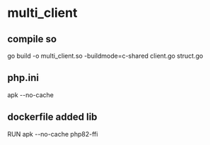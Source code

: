 # multi_client
## compile so
go build -o multi_client.so -buildmode=c-shared client.go struct.go

## php.ini
apk --no-cache

## dockerfile added lib
RUN apk --no-cache php82-ffi